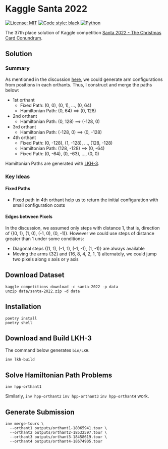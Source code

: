 # Kaggle Santa 2022

[![License: MIT](https://img.shields.io/badge/License-MIT-blue.svg)](LICENSE)
[![Code style: black](https://img.shields.io/badge/code%20style-black-000000.svg)](https://github.com/psf/black)
[![Python](https://img.shields.io/badge/python-3.9-blue)](https://www.python.org)

The 37th place solution of Kaggle competition [Santa 2022 - The Christmas Card Conundrum](https://www.kaggle.com/competitions/santa-2022).

## Solution

### Summary

As mentioned in the discussion [here](https://www.kaggle.com/competitions/santa-2022/discussion/376306), we could generate arm configurations from positions in each orthants.
Thus, I construct and merge the paths below:

- 1st orthant
  - Fixed Path: (0, 0), (0, 1), ..., (0, 64)
  - Hamiltonian Path: (0, 64) ==> (0, 128)
- 2nd orthant
  - Hamiltonian Path: (0, 128) ==> (-128, 0)
- 3rd orthant
  - Hamiltonian Path: (-128, 0) ==> (0, -128)
- 4th orthant
  - Fixed Path: (0, -128), (1, -128), ..., (128, -128)
  - Hamiltonian Path: (128, -128) ==> (0, -64)
  - Fixed Path: (0, -64), (0, -63), ..., (0, 0)

Hamiltonian Paths are generated with [LKH-3](http://webhotel4.ruc.dk/~keld/research/LKH-3/).

### Key Ideas

#### Fixed Paths

- Fixed path in 4th orthant help us to return the initial configuration with small configuration costs

#### Edges between Pixels

In the discussion, we assumed only steps with distance 1, that is, direction of {(0, 1), (1, 0), (-1, 0), (0, -1)}.
However we could use steps of distance greater than 1 under some conditions:

- Diagonal steps {(1, 1), (-1, 1), (-1, -1), (1, -1)} are always available
- Moving the arms {32} and {16, 8, 4, 2, 1, 1} alternately, we could jump two pixels along x axis or y axis

## Download Dataset

```shell
kaggle competitions download -c santa-2022 -p data
unzip data/santa-2022.zip -d data
```

## Installation

```shell
poetry install
poetry shell
```

## Download and Build LKH-3

The command below generates `bin/LKH`.

```shell
inv lkh-build
```

## Solve Hamiltonian Path Problems

```shell
inv hpp-orthant1
```

Similarly, `inv hpp-orthant2` `inv hpp-orthant3` `inv hpp-orthant4` work.

## Generate Submission

```shell
inv merge-tours \
  --orthant1 outputs/orthant1-18065941.tour \
  --orthant2 outputs/orthant2-18532597.tour \
  --orthant3 outputs/orthant3-18458619.tour \
  --orthant4 outputs/orthant4-18674905.tour
```

